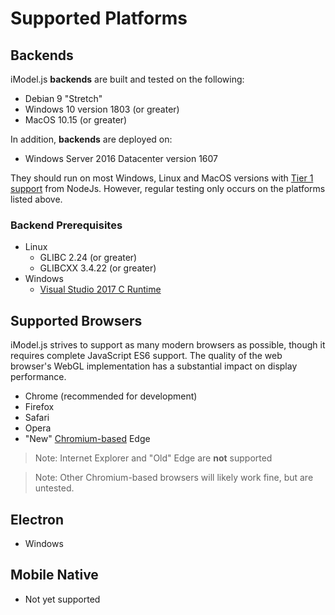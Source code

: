# Supported Platforms

## Backends

iModel.js **backends** are built and tested on the following:

- Debian 9 "Stretch"
- Windows 10 version 1803 (or greater)
- MacOS 10.15 (or greater)

In addition, **backends** are deployed on:

- Windows Server 2016 Datacenter version 1607

They should run on most Windows, Linux and MacOS versions with [Tier 1 support](https://github.com/nodejs/node/blob/master/BUILDING.md#platform-list) from NodeJs. However, regular testing only occurs on the platforms listed above.

### Backend Prerequisites

- Linux
  - GLIBC 2.24 (or greater)
  - GLIBCXX 3.4.22 (or greater)
- Windows
  - [Visual Studio 2017 C Runtime](https://support.microsoft.com/help/2977003/the-latest-supported-visual-c-downloads)

## Supported Browsers

iModel.js strives to support as many modern browsers as possible, though it requires complete JavaScript ES6 support. The quality of the web browser's WebGL implementation has a substantial impact on display performance.

- Chrome (recommended for development)
- Firefox
- Safari
- Opera
- "New" [Chromium-based](https://www.microsoft.com/edge) Edge

> Note: Internet Explorer and "Old" Edge are **not** supported

> Note: Other Chromium-based browsers will likely work fine, but are untested.

## Electron

- Windows

## Mobile Native

- Not yet supported
